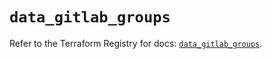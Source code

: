 # `data_gitlab_groups`

Refer to the Terraform Registry for docs: [`data_gitlab_groups`](https://registry.terraform.io/providers/gitlabhq/gitlab/18.1.1/docs/data-sources/groups).
